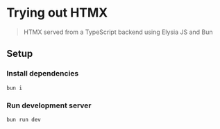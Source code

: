 # Trying out HTMX

> HTMX served from a TypeScript backend using Elysia JS and Bun

## Setup

### Install dependencies

```
bun i
```

### Run development server

```
bun run dev
```
